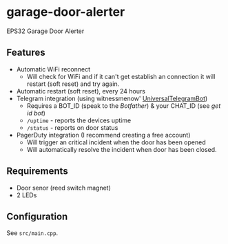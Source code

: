 # garage-door-alerter
EPS32 Garage Door Alerter

## Features

* Automatic WiFi reconnect
  * Will check for WiFi and if it can't get establish an connection it will restart (soft reset) and try again.
* Automatic restart (soft reset), every 24 hours
* Telegram integration (using witnessmenow' [UniversalTelegramBot](https://registry.platformio.org/libraries/witnessmenow/UniversalTelegramBot))
  * Requires a BOT_ID (speak to the _Botfather_) & your CHAT_ID (see _get id bot_)
  * `/uptime` - reports the devices uptime
  * `/status` - reports on door status
* PagerDuty integration (I recommend creating a free account)
  * Will trigger an critical incident when the door has been opened
  * Will automatically resolve the incident when door has been closed.
  
## Requirements

* Door senor (reed switch magnet)
* 2 LEDs 

## Configuration

See `src/main.cpp`.
